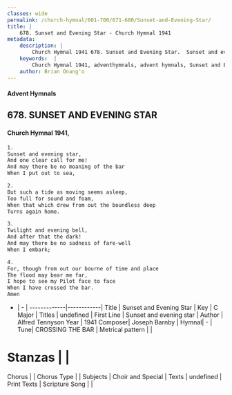 ```yaml
---
classes: wide
permalink: /church-hymnal/601-700/671-680/Sunset-and-Evening-Star/
title: |
    678. Sunset and Evening Star - Church Hymnal 1941
metadata:
    description: |
        Church Hymnal 1941 678. Sunset and Evening Star.  Sunset and evening star,  And one clear call for me!  And may there be no moaning of the bar  When I put out to sea, 
    keywords:  |
        Church Hymnal 1941, adventhymnals, advent hymnals, Sunset and Evening Star, Sunset and evening star. 
    author: Brian Onang'o
---
```


#### Advent Hymnals
## 678. SUNSET AND EVENING STAR
####  Church Hymnal 1941,

```txt
1.
Sunset and evening star, 
And one clear call for me! 
And may there be no moaning of the bar 
When I put out to sea, 

2.
But such a tide as moving seems asleep, 
Too full for sound and foam, 
When that which drew from out the boundless deep 
Turns again home. 

3.
Twilight and evening bell, 
And after that the dark! 
And may there be no sadness of fare-well 
When I embark; 

4.
For, though from out our bourne of time and place 
The flood may bear me far, 
I hope to see my Pilot face to face 
When I have crossed the bar. 
Amen

```

- |   -  |
-------------|------------|
Title | Sunset and Evening Star |
Key | C Major |
Titles | undefined |
First Line | Sunset and evening star |
Author | Alfred Tennyson
Year | 1941
Composer| Joseph Barnby |
Hymnal|  - |
Tune| CROSSING THE BAR |
Metrical pattern | |
# Stanzas |  |
Chorus |  |
Chorus Type |  |
Subjects | Choir and Special |
Texts | undefined |
Print Texts | 
Scripture Song |  |
    
